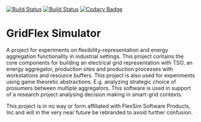 [![Build Status](https://travis-ci.org/KrisC369/Flexsim.svg?branch=master)](https://travis-ci.org/KrisC369/Flexsim) 
[![Build Status](https://circleci.com/gh/KrisC369/GridFlex-Simulator/tree/develop.png?style=shield&circle-token=:circle-token)](https://circleci.com/gh/KrisC369/GridFlex-Simulator) 
[![Codacy Badge](https://api.codacy.com/project/badge/Grade/2453a1b571704a45a0f078591635ab6b)](https://www.codacy.com/app/kristofconinx369/GridFlex-Simulator?utm_source=github.com&amp;utm_medium=referral&amp;utm_content=KrisC369/GridFlex-Simulator&amp;utm_campaign=Badge_Grade)

GridFlex Simulator
=======

A project for experiments on flexibility-representation and energy aggregation functionality in industrial settings.
This project contains the core components for building an electrical grid representation with TSO, an energy aggregator, production sites and production processes with workstations and resource buffers. 
This project is also used for experiments using game theoretic abstractions. E.g. analyzing strategic choice of prosumers between multiple aggregators.
This software is used in support of a research project analysing decision making in smart-grid contexts.

This project is in no way or form affiliated with FlexSim Software Products, Inc and will in the very near future be rebranded to avoid further confusion.
